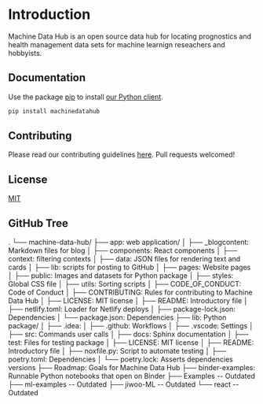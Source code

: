 # Introduction

Machine Data Hub is an open source data hub for locating prognostics and health management data sets for machine learnign reseachers and hobbyists.

## Documentation

Use the package [pip](https://github.com/PHM-Data-Hub/lib/) to install [our Python client](https://machine-data-hub.readthedocs.io/en/latest/?badge=latest). 

```bash
pip install machinedatahub
```

## Contributing
Please read our contributing guidelines [here](https://github.com/machine-data-hub/app/blob/main/CONTRIBUTING.md).
Pull requests welcomed!

## License
[MIT](https://github.com/PHM-Data-Hub/app/blob/main/LICENSE)


## GitHub Tree
.
└── machine-data-hub/
    ├── app: web application/
    │   ├── _blogcontent: Markdown files for blog
    │   ├── components: React components
    │   ├── context: filtering contexts
    │   ├── data: JSON files for rendering text and cards
    │   ├── lib: scripts for posting to GitHub
    │   ├── pages: Website pages
    │   ├── public: Images and datasets for Python package
    │   ├── styles: Global CSS file
    │   ├── utils: Sorting scripts
    │   ├── CODE_OF_CONDUCT: Code of Conduct
    │   ├── CONTRIBUTING: Rules for contributing to Machine Data Hub
    │   ├── LICENSE: MIT license
    │   ├── README: Introductory file
    │   ├── netlify.toml: Loader for Netlify deploys
    │   ├── package-lock.json: Dependencies
    │   └── package.json: Dependencies
    ├── lib: Python package/
    │   ├── .idea: 
    │   ├── .github: Workflows
    │   ├── .vscode: Settings
    │   ├── src: Commands user calls
    │   ├── docs: Sphinx documentation
    │   ├── test: Files for testing package
    │   ├── LICENSE: MIT license
    │   ├── README: Introductory file
    │   ├── noxfile.py: Script to automate testing
    │   ├── poetry.toml: Dependencies
    │   └── poetry.lock: Asserts dependencies versions
    ├── Roadmap: Goals for Machine Data Hub
    ├── binder-examples: Runnable Python notebooks that open on Binder
    ├── Examples -- Outdated
    ├── ml-examples -- Outdated
    ├── jiwoo-ML -- Outdated
    └── react -- Outdated
